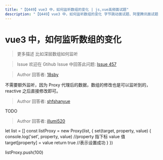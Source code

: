 ```yaml
---
title: "【Q449】vue3 中，如何监听数组的变化 | js,vue高频面试题"
description: "【Q449】vue3 中，如何监听数组的变化 字节跳动面试题、阿里腾讯面试题、美团小米面试题。"
---
```


# vue3 中，如何监听数组的变化

> 更多描述
> 比如深层数组如何监听

> Issue
> 欢迎在 Gtihub Issue 中回答此问题: [Issue 457](https://github.com/shfshanyue/Daily-Question/issues/457)

> Author
> 回答者: [18sby](https://github.com/18sby)

不需要额外监听，因为 Proxy 代理后的数据，数组的修改也是可以监听到的，reactive 之后直接修改即可。

> Author
> 回答者: [shfshanyue](https://github.com/shfshanyue)

TODO

> Author
> 回答者: [illumi520](https://github.com/illumi520)

let list = []
const listProxy = new Proxy(list, {
set(target, property, value) {
console.log('set', property, value) //property 指下标 value 值
target[property] = value
return true //表示设置成功
}
})

listProxy.push(100)
